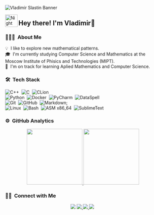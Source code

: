 ![Vladimir Slastin Banner](https://github.com/Avais03/Avais03/blob/boss/for_readme/IMG_20211001_145407.jpg)

<img alt="Night Coding" src="./assets/Hand%20Wave.gif" width='40' align="left"/><h2>Hey there! I'm Vladimir👋</h2>

<!-- ## 👋 &nbsp;Hey there! I'm Vladimir -->

### 👨🏻‍💻 &nbsp;About Me

💡 &nbsp;I like to explore new mathematical patterns.\
🎓 &nbsp;I'm currently studying Computer Science and Mathematics at the Moscow Institute of Phisics and Technologies (MIPT).\
🌱 &nbsp;I'm on track for learning Aplied Mathematics and Computer Science.
<!-- 🌱 &nbsp;I'm on track for learning more about Artificial Intelligence, Systems Design, and Cloud Architecture.\ -->
<!-- ✍️ &nbsp;In my free time, I pursue Graphic Design and Blog Writing as hobbies/side hustles.\ -->
<!-- 💬 &nbsp;Feel free to reach out to me for pro bono consulting and volunteering, or just for some interesting discussion.\ -->
<!-- ✉️ &nbsp;You can shoot me an email at avsingh@umass.edu! I'll try to respond as soon as I can.\ -->
<!-- 📄 &nbsp;Please have a look at my [Résumé](https://www.adityavsingh.com/resume.html) for more details about me. I'm open to feedback and suggestions! -->

<!-- <img alt="Night Coding" src="https://raw.githubusercontent.com/AVS1508/AVS1508/master/assets/Night-Coding.gif" align="right"/> -->

### 🛠 &nbsp;Tech Stack

![C++](https://img.shields.io/badge/-C++-05122A?style=flat&logo=C%2B%2B&logoColor=00599C)&nbsp;
![C](https://img.shields.io/badge/-C-05122A?style=flat&logo=C&logoColor=A8B9CC)&nbsp;
![CLion](https://img.shields.io/badge/-CLion-05122A?style=flat&logo=CLion&logoColor=FFCF00)&nbsp;\
![Python](https://img.shields.io/badge/-Python-05122A?style=flat&logo=python)&nbsp;
![Docker](https://img.shields.io/badge/-Docker-05122A?style=flat&logo=Docker)&nbsp;
![PyCharm](https://img.shields.io/badge/-PyCharm-05122A?style=flat&logo=PyCharm&logoColor=00FF02)&nbsp;
![DataSpell](https://img.shields.io/badge/-Data%20Spell-05122A?style=flat&logo=dataspell)&nbsp;\
![Git](https://img.shields.io/badge/-Git-05122A?style=flat&logo=git)&nbsp;
![GitHub](https://img.shields.io/badge/-GitHub-05122A?style=flat&logo=github)&nbsp;
![Markdown](https://img.shields.io/badge/-Markdown-05122A?style=flat&logo=markdown&logoColor=FF0024);\
![Linux](https://img.shields.io/badge/-Linux-05122A?style=flat&logo=Linux)&nbsp;
![Bash](https://img.shields.io/badge/-Bash-05122A?style=flat&logo=Bash)&nbsp;
![ASM x86_64](https://img.shields.io/badge/-ASM_x86_64-05122A?style=flat&logo=ASM_x86_64)&nbsp;
![SublimeText](https://img.shields.io/badge/-Sublime%20Text-05122A?style=flat&logo=sublime-Text)&nbsp;


<!-- ![Visual Studio Code](https://img.shields.io/badge/-Visual%20Studio%20Code-05122A?style=flat&logo=visual-studio-code&logoColor=007ACC)&nbsp; -->
<!-- ![x86_64](https://img.shields.io/badge/-x86_64-05122A?style=flat&logo=x86_64)&nbsp; -->
<!-- ![JavaScript](https://img.shields.io/badge/-JavaScript-05122A?style=flat&logo=javascript)&nbsp; -->
<!-- ![Java](https://img.shields.io/badge/-Java-05122A?style=flat&logo=Java&logoColor=FFA518)&nbsp; -->
<!-- ![R (Statistics)](https://img.shields.io/badge/-R-05122A?style=flat&logo=R&logoColor=276DC3)\ -->
<!-- ![React](https://img.shields.io/badge/-React-05122A?style=flat&logo=react)&nbsp;
![Node.js](https://img.shields.io/badge/-Node.js-05122A?style=flat&logo=node.js)&nbsp;
![Django](https://img.shields.io/badge/-Django-05122A?style=flat&logo=django&logoColor=092E20)&nbsp; -->
<!-- ![Flask](https://img.shields.io/badge/-Flask-05122A?style=flat&logo=flask)&nbsp; -->
<!-- ![Bootstrap](https://img.shields.io/badge/-Bootstrap-05122A?style=flat&logo=bootstrap&logoColor=563D7C)\ -->
<!-- ![HTML](https://img.shields.io/badge/-HTML-05122A?style=flat&logo=HTML5)&nbsp; -->
<!-- ![CSS](https://img.shields.io/badge/-CSS-05122A?style=flat&logo=CSS3&logoColor=1572B6)&nbsp; -->
<!-- ![RStudio](https://img.shields.io/badge/-RStudio-05122A?style=flat&logo=rstudio)&nbsp; -->
<!-- ![Eclipse](https://img.shields.io/badge/-Eclipse-05122A?style=flat&logo=eclipse-ide&logoColor=2C2255)\ -->
<!-- ![Illustrator](https://img.shields.io/badge/-Illustrator-05122A?style=flat&logo=adobe-illustrator)&nbsp; -->
<!-- ![Photoshop](https://img.shields.io/badge/-Photoshop-05122A?style=flat&logo=adobe-photoshop)&nbsp; -->
<!-- ![InDesign](https://img.shields.io/badge/-InDesign-05122A?style=flat&logo=adobe-indesign) -->


### ⚙️ &nbsp;GitHub Analytics

<p align="center">
<a href="https://github.com/Avais03">
  <img height="180em" src="https://github-readme-stats-eight-theta.vercel.app/api?username=Avais03&show_icons=true&theme=algolia&include_all_commits=true&count_private=true"/>
  <img height="180em" src="https://github-readme-stats-eight-theta.vercel.app/api/top-langs/?username=Avais03&layout=compact&langs_count=8&theme=algolia"/>
</a>
</p>

### 🤝🏻 &nbsp;Connect with Me
<p align="center">
<!-- <a href="https://www.adityavsingh.com"><img src="https://img.shields.io/badge/-adityavsingh.com-3423A6?style=flat&logo=Google-Chrome&logoColor=white"/></a> -->
<!-- <a href="https://linkedin.com/in/AVS1508"><img src="https://img.shields.io/badge/-Aditya%20Vikram%20Singh-0077B5?style=flat&logo=Linkedin&logoColor=white"/></a> -->
<!-- <a href="https://www.kaggle.com/vladimirslastin"><img src="https://img.shields.io/badge/-@SlastinVA-3423A6?style=flat&logo=kaggle&logoColor=white"/> -->
<a href="mailto:avais03@mail.ru"><img src="https://img.shields.io/badge/-avais03@mail.ru-D14836?style=flat&logo=Gmail&logoColor=white"/></a>
<a href="https://t.me/SlastinVA"><img src="https://img.shields.io/badge/-SlastinVA-3423A6?style=flat&logo=Telegram&logoColor=white"/>
<a href="https://vk.com/vovchik1902"><img src="https://img.shields.io/badge/-SlastinVA-3C35EB?style=flat&logo=VK&logoColor=white"/>
<a href="https://instagram.com/dreaminngman"><img src="https://img.shields.io/badge/-dreaminngman-D14836?style=flat&logo=Instagram&logoColor=white"/></a>
  <img src="https://komarev.com/ghpvc/?username=Avais03&style=flat-square&color=blue" alt=""/>
</p>
